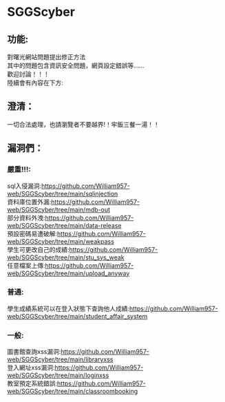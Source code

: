 # SGGScyber
## 功能:
對曙光網站問題提出修正方法  
其中的問題包含資訊安全問題，網頁設定錯誤等......  
歡迎討論！！！  
陸續會有內容在下方:  
## 澄清：
一切合法處理，也請瀏覽者不要越界!！牢飯三餐一湯！！  
## 漏洞們：
### 嚴重!!!:   
sql入侵漏洞:https://github.com/William957-web/SGGScyber/tree/main/sqlinjection  
資料庫位置外漏:https://github.com/William957-web/SGGScyber/tree/main/mdb-out  
部分資料外洩:https://github.com/William957-web/SGGScyber/tree/main/data-release  
預設密碼易遭破解:https://github.com/William957-web/SGGScyber/tree/main/weakpass  
學生可更改自己的成績:https://github.com/William957-web/SGGScyber/tree/main/stu_sys_weak  
任意檔案上傳:https://github.com/William957-web/SGGScyber/tree/main/upload_anyway  
### 普通:
學生成績系統可以在登入狀態下查詢他人成績:https://github.com/William957-web/SGGScyber/tree/main/student_affair_system
### 一般:    
圖書館查詢xss漏洞:https://github.com/William957-web/SGGScyber/tree/main/libraryxss  
登入網址xss漏洞:https://github.com/William957-web/SGGScyber/tree/main/loginxss  
教室預定系統錯誤:https://github.com/William957-web/SGGScyber/tree/main/classroombooking
 
 
